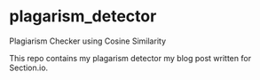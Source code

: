 # plagarism_detector
Plagiarism Checker using Cosine Similarity

This repo contains my plagarism detector my blog post written for Section.io.
